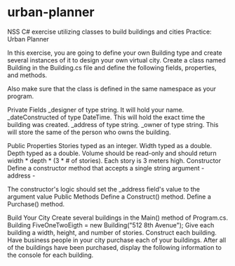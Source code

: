 # urban-planner
NSS C# exercise utilizing classes to build buildings and cities
Practice: Urban Planner

In this exercise, you are going to define your own Building type and create several instances of it to design your own virtual city.
Create a class named Building in the Building.cs file and define the following fields, properties, and methods.

Also make sure that the class is defined in the same namespace as your program.

Private Fields
_designer of type string. It will hold your name.
_dateConstructed of type DateTime. This will hold the exact time the building was created.
_address of type string.
_owner of type string. This will store the same of the person who owns the building.

Public Properties
Stories typed as an integer.
Width typed as a double.
Depth typed as a double.
Volume should be read-only and should return width * depth * (3 * # of stories). Each story is 3 meters high.
Constructor
Define a constructor method that accepts a single string argument - address -

The constructor's logic should set the _address field's value to the argument value
Public Methods
Define a Construct() method.
Define a Purchase() method.

Build Your City
Create several buildings in the Main() method of Program.cs.
Building FiveOneTwoEigth = new Building("512 8th Avenue");
Give each building a width, height, and number of stories.
Construct each building.
Have business people in your city purchase each of your buildings.
After all of the buildings have been purchased, display the following information to the console for each building.
